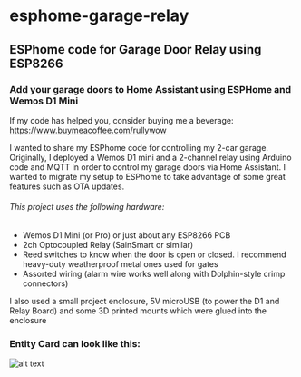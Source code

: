 # esphome-garage-relay


## ESPhome code for Garage Door Relay using ESP8266
### Add your garage doors to Home Assistant using ESPHome and Wemos D1 Mini

If my code has helped you, consider buying me a beverage:
https://www.buymeacoffee.com/rullywow

I wanted to share my ESPhome code for controlling my 2-car garage. Originally, I deployed a Wemos D1 mini and a 2-channel relay using Arduino code and MQTT in order to control my garage doors via Home Assistant. I wanted to migrate my setup to ESPhome to take advantage of some great features such as OTA updates.

###### This project uses the following hardware:

- Wemos D1 Mini (or Pro) or just about any ESP8266 PCB
- 2ch Optocoupled Relay (SainSmart or similar)
- Reed switches to know when the door is open or closed. I recommend heavy-duty weatherproof metal ones used for gates
- Assorted wiring (alarm wire works well along with Dolphin-style crimp connectors)

I also used a small project enclosure, 5V microUSB (to power the D1 and Relay Board) and some 3D printed mounts which were glued into the enclosure

### Entity Card can look like this:
![alt text](https://github.com/rullywowpcb/esphome-garage-relay/blob/main/ha_entity_card1.jpg)
